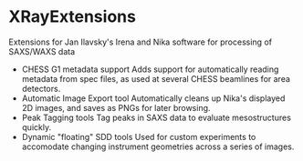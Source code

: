 # XRayExtensions
Extensions for Jan Ilavsky's Irena and Nika software for processing of SAXS/WAXS data

 - CHESS G1 metadata support
	Adds support for automatically reading metadata from spec files, as used at several CHESS beamlines for area detectors.
 - Automatic Image Export tool
	Automatically cleans up Nika's displayed 2D images, and saves as PNGs for later browsing.
 - Peak Tagging tools
	Tag peaks in SAXS data to evaluate mesostructures quickly.
 - Dynamic "floating" SDD tools
	Used for custom experiments to accomodate changing instrument geometries across a series of images.
